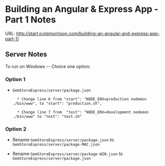 # Building an Angular & Express App - Part 1 Notes
URL: http://start.jcolemorrison.com/building-an-angular-and-express-app-part-1/

## Server Notes

To run on Windows -- Choice one option:

### Option 1

* `GemStoreExpress/server/package.json`

		* Change line 6 from "start": "NODE_ENV=production nodemon ./bin/www", to "start": "production.sh",

		* Change line 7 from  "test": "NODE_ENV=development nodemon ./bin/www" to "test": "test.sh"

### Option 2

* Rename `GemStoreExpress/server/package.json` to `GemStoreExpress/server/package-MAC.json`

* Rename `GemStoreExpress/server/package-WIN.json` to `GemStoreExpress/server/package.json`

